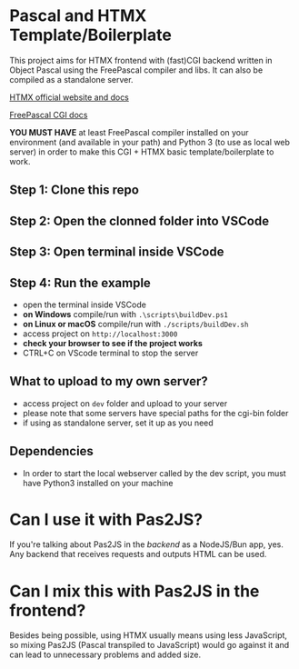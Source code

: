 # Pascal and HTMX Template/Boilerplate

This project aims for HTMX frontend with (fast)CGI backend written in Object Pascal using the FreePascal compiler and libs.
It can also be compiled as a standalone server.

[HTMX official website and docs](https://htmx.org/)

[FreePascal CGI docs](https://wiki.freepascal.org/CGI_Web_Programming)

**YOU MUST HAVE** at least FreePascal compiler installed on your environment (and available in your path) and Python 3 (to use as local web server) in order to make this CGI + HTMX basic template/boilerplate to work.

## Step 1: Clone this repo

## Step 2: Open the clonned folder into VSCode

## Step 3: Open terminal inside VSCode

## Step 4: Run the example

- open the terminal inside VSCode
- **on Windows** compile/run with `.\scripts\buildDev.ps1`
- **on Linux or macOS** compile/run with `./scripts/buildDev.sh`
- access project on `http://localhost:3000`
- **check your browser to see if the project works**
- CTRL+C on VScode terminal to stop the server

## What to upload to my own server?

- access project on `dev` folder and upload to your server
- please note that some servers have special paths for the cgi-bin folder
- if using as standalone server, set it up as you need

## Dependencies

- In order to start the local webserver called by the dev script, you must have Python3 installed on your machine

# Can I use it with Pas2JS?

If you're talking about Pas2JS in the _backend_ as a NodeJS/Bun app, yes.
Any backend that receives requests and outputs HTML can be used.

# Can I mix this with Pas2JS in the frontend?

Besides being possible, using HTMX usually means using less JavaScript, so mixing Pas2JS (Pascal transpiled to JavaScript) would go against it and can lead to unnecessary problems and added size.
